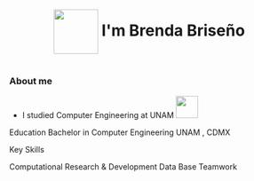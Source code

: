 <h1 align="center"><img src="https://media.giphy.com/media/26xBwdIuRJiAIqHwA/giphy.gif" width="80" align="center"> I'm Brenda Briseño<h1>

  ### About me
  
  - I studied Computer Engineering at UNAM <img src="https://www.24-horas.mx/wp-content/uploads/2022/01/Diseno-sin-titulo-2022-01-24T094248.970.png.webp" width="40">

  Education
Bachelor in Computer Engineering
UNAM , CDMX


Key Skills
 
Computational Research & Development
Data Base
Teamwork

